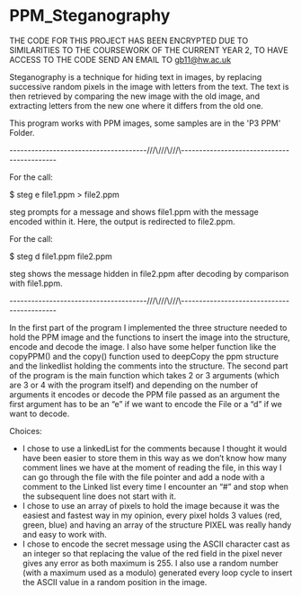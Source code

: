 # PPM_Steganography

THE CODE FOR THIS PROJECT HAS BEEN ENCRYPTED DUE TO SIMILARITIES TO THE COURSEWORK OF THE CURRENT YEAR 2, TO HAVE ACCESS TO THE CODE SEND AN EMAIL TO gb11@hw.ac.uk

Steganography is a technique for hiding text in images, by replacing successive random pixels in the image with letters from the text. The text is then retrieved by comparing the new image with the old image, and extracting letters from the new one where it differs from the old one.

This program works with PPM images, some samples are in the 'P3 PPM' Folder.

--------------------------------------///\\\///\\\///\\\-------------------------------------------

For the call:

$ steg e file1.ppm > file2.ppm

steg prompts for a message and shows  file1.ppm with the message encoded within it. Here, the output is redirected to file2.ppm.

For the call:

$ steg d file1.ppm file2.ppm

steg shows the message hidden in file2.ppm after decoding by comparison with file1.ppm.

--------------------------------------///\\\///\\\///\\\-------------------------------------------

In the first part of the program I implemented the three structure needed to hold the PPM image and the functions to insert the image into the structure, encode and decode the image. I also have some helper function like the copyPPM() and the copy() function used to deepCopy the ppm structure and the linkedlist holding the comments into the structure.
The second part of the program is the main function which takes 2 or 3 arguments (which are 3 or 4 with the program itself) and depending on the number of arguments it encodes or decode the PPM file passed as an argument the first argument has to be an “e” if we want to encode the File or a “d” if we want to decode.

Choices:
-	I chose to use a linkedList for the comments because I thought it would have been easier to store them in this way as we don’t know how many comment lines we have at the moment of reading the file, in this way I can go through the file with the file pointer and add a node with a comment to the Linked list every time I encounter an “#” and stop when the subsequent line does not start with it.
-	I chose to use an array of pixels to hold the image because it was the easiest and fastest way in my opinion, every pixel holds 3 values (red, green, blue) and having an array of the structure PIXEL was really handy and easy to work with.
-	I chose to encode the secret message using the ASCII character cast as an integer so that replacing the value of the red field in the pixel never gives any error as both maximum is 255.
I also use a random number (with a maximum used as a modulo) generated every loop cycle to insert the ASCII value in a random position in the image.
